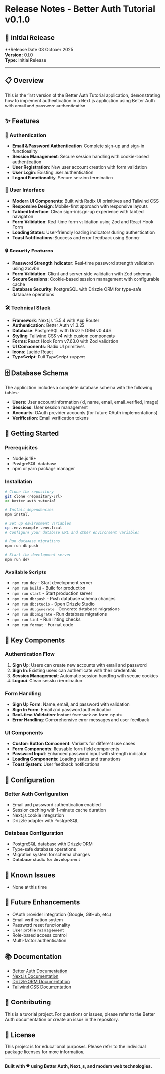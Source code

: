 # Release Notes - Better Auth Tutorial v0.1.0

## 🎉 Initial Release

**Release Date 03 October 2025  
**Version:** 0.1.0  
**Type:** Initial Release

---

## 📋 Overview

This is the first version of the Better Auth Tutorial application, demonstrating how to implement authentication in a Next.js application using Better Auth with email and password authentication.

## ✨ Features

### 🔐 Authentication
- **Email & Password Authentication**: Complete sign-up and sign-in functionality
- **Session Management**: Secure session handling with cookie-based authentication
- **User Registration**: New user account creation with form validation
- **User Login**: Existing user authentication
- **Logout Functionality**: Secure session termination

### 🎨 User Interface
- **Modern UI Components**: Built with Radix UI primitives and Tailwind CSS
- **Responsive Design**: Mobile-first approach with responsive layouts
- **Tabbed Interface**: Clean sign-in/sign-up experience with tabbed navigation
- **Form Validation**: Real-time form validation using Zod and React Hook Form
- **Loading States**: User-friendly loading indicators during authentication
- **Toast Notifications**: Success and error feedback using Sonner

### 🔒 Security Features
- **Password Strength Indicator**: Real-time password strength validation using zxcvbn
- **Form Validation**: Client and server-side validation with Zod schemas
- **Secure Sessions**: Cookie-based session management with configurable cache
- **Database Security**: PostgreSQL with Drizzle ORM for type-safe database operations

### 🛠️ Technical Stack
- **Framework**: Next.js 15.5.4 with App Router
- **Authentication**: Better Auth v1.3.25
- **Database**: PostgreSQL with Drizzle ORM v0.44.6
- **Styling**: Tailwind CSS v4 with custom components
- **Forms**: React Hook Form v7.63.0 with Zod validation
- **UI Components**: Radix UI primitives
- **Icons**: Lucide React
- **TypeScript**: Full TypeScript support

## 🗄️ Database Schema

The application includes a complete database schema with the following tables:
- **Users**: User account information (id, name, email, email_verified, image)
- **Sessions**: User session management
- **Accounts**: OAuth provider accounts (for future OAuth implementations)
- **Verification**: Email verification tokens

## 🚀 Getting Started

### Prerequisites
- Node.js 18+ 
- PostgreSQL database
- npm or yarn package manager

### Installation
```bash
# Clone the repository
git clone <repository-url>
cd better-auth-tutorial

# Install dependencies
npm install

# Set up environment variables
cp .env.example .env.local
# Configure your database URL and other environment variables

# Run database migrations
npm run db:push

# Start the development server
npm run dev
```

### Available Scripts
- `npm run dev` - Start development server
- `npm run build` - Build for production
- `npm run start` - Start production server
- `npm run db:push` - Push database schema changes
- `npm run db:studio` - Open Drizzle Studio
- `npm run db:generate` - Generate database migrations
- `npm run db:migrate` - Run database migrations
- `npm run lint` - Run linting checks
- `npm run format` - Format code

## 🎯 Key Components

### Authentication Flow
1. **Sign Up**: Users can create new accounts with email and password
2. **Sign In**: Existing users can authenticate with their credentials
3. **Session Management**: Automatic session handling with secure cookies
4. **Logout**: Clean session termination

### Form Handling
- **Sign Up Form**: Name, email, and password with validation
- **Sign In Form**: Email and password authentication
- **Real-time Validation**: Instant feedback on form inputs
- **Error Handling**: Comprehensive error messages and user feedback

### UI Components
- **Custom Button Component**: Variants for different use cases
- **Form Components**: Reusable form field components
- **Password Input**: Enhanced password input with strength indicator
- **Loading Components**: Loading states and transitions
- **Toast System**: User feedback notifications

## 🔧 Configuration

### Better Auth Configuration
- Email and password authentication enabled
- Session caching with 1-minute cache duration
- Next.js cookie integration
- Drizzle adapter with PostgreSQL

### Database Configuration
- PostgreSQL database with Drizzle ORM
- Type-safe database operations
- Migration system for schema changes
- Database studio for development

## 🐛 Known Issues

- None at this time

## 🔮 Future Enhancements

- OAuth provider integration (Google, GitHub, etc.)
- Email verification system
- Password reset functionality
- User profile management
- Role-based access control
- Multi-factor authentication

## 📚 Documentation

- [Better Auth Documentation](https://better-auth.com)
- [Next.js Documentation](https://nextjs.org/docs)
- [Drizzle ORM Documentation](https://orm.drizzle.team)
- [Tailwind CSS Documentation](https://tailwindcss.com/docs)

## 🤝 Contributing

This is a tutorial project. For questions or issues, please refer to the Better Auth documentation or create an issue in the repository.

## 📄 License

This project is for educational purposes. Please refer to the individual package licenses for more information.

---

**Built with ❤️ using Better Auth, Next.js, and modern web technologies.**
